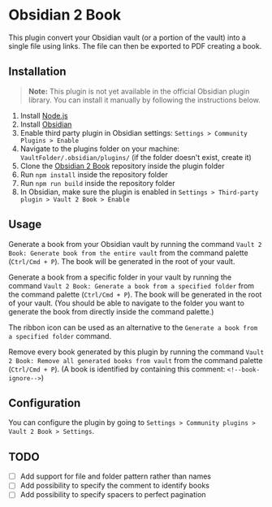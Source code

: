 # Obsidian 2 Book

This plugin convert your Obsidian vault (or a portion of the vault) into a single file using links. The file can then be exported to PDF creating a book.

## Installation

> **Note:** This plugin is not yet available in the official Obsidian plugin library. You can install it manually by following the instructions below.

1. Install [Node.js](https://nodejs.org/en/download/)
2. Install [Obsidian](https://obsidian.md/)
3. Enable third party plugin in Obsidian settings: `Settings > Community Plugins > Enable`
4. Navigate to the plugins folder on your machine: `VaultFolder/.obsidian/plugins/` (if the folder doesn't exist, create it)
5. Clone the [Obsidian 2 Book](https://github.com/Mitra98t/obsidian2book-plugin) repository inside the plugin folder
6. Run `npm install` inside the repository folder
7. Run `npm run build` inside the repository folder
8. In Obsidian, make sure the plugin is enabled in `Settings > Third-party plugin > Vault 2 Book > Enable`

## Usage

Generate a book from your Obsidian vault by running the command `Vault 2 Book: Generate book from the entire vault` from the command palette (`Ctrl/Cmd + P`). The book will be generated in the root of your vault.

Generate a book from a specific folder in your vault by running the command `Vault 2 Book: Generate a book from a specified folder` from the command palette (`Ctrl/Cmd + P`). The book will be generated in the root of your vault.
(You should be able to navigate to the folder you want to generate the book from directly inside the command palette.)

The ribbon icon can be used as an alternative to the `Generate a book from a specified folder` command.

Remove every book generated by this plugin by running the command `Vault 2 Book: Remove all generated books from vault` from the command palette (`Ctrl/Cmd + P`).
(A book is identified by containing this comment: `<!--book-ignore-->`)

## Configuration

You can configure the plugin by going to `Settings > Community plugins > Vault 2 Book > Settings`.

## TODO

- [ ] Add support for file and folder pattern rather than names
- [ ] Add possibility to specify the comment to identify books
- [ ] Add possibility to specify spacers to perfect pagination
